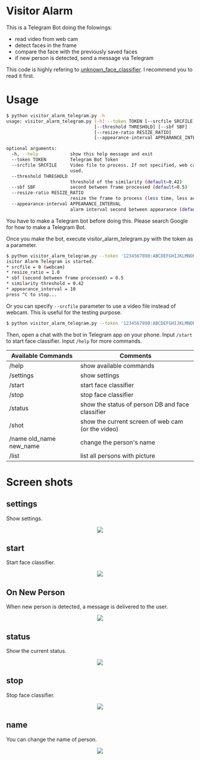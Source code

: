 # Visitor Alarm

This is a Telegram Bot doing the folowings:

* read video from web cam
* detect faces in the frame
* compare the face with the previously saved faces
* if new person is detected, send a message via Telegram

This code is highly refering to [unknown_face_classifier](https://github.com/ukayzm/opencv/tree/master/unknown_face_classifier). I recommend you to read it first.

# Usage

```bash
$ python visitor_alarm_telegram.py -h
usage: visitor_alarm_telegram.py [-h] --token TOKEN [--srcfile SRCFILE]
                                 [--threshold THRESHOLD] [--sbf SBF]
                                 [--resize-ratio RESIZE_RATIO]
                                 [--appearance-interval APPEARANCE_INTERVAL]

optional arguments:
  -h, --help            show this help message and exit
  --token TOKEN         Telegram Bot Token
  --srcfile SRCFILE     Video file to process. If not specified, web cam is
                        used.
  --threshold THRESHOLD
                        threshold of the similarity (default=0.42)
  --sbf SBF             second between frame processed (default=0.5)
  --resize-ratio RESIZE_RATIO
                        resize the frame to process (less time, less accuracy)
  --appearance-interval APPEARANCE_INTERVAL
                        alarm interval second between appearance (default=10)
```

You have to make a Telegram bot before doing this. Please search Google for how to make a Telegram Bot.

Once you make the bot, execute visitor_alarm_telegram.py with the token as a parameter.

```bash
$ python visitor_alarm_telegram.py --token '1234567890:ABCDEFGHIJKLMNOPQRSTUVWXYZABCDEFGHI'
isitor Alarm Telegram is started.
* srcfile = 0 (webcam)
* resize_ratio = 1.0
* sbf (second between frame processed) = 0.5
* similarity threshold = 0.42
* appearance_interval = 10
press ^C to stop...
```

Or you can specify `--srcfile` parameter to use a video file instead of webcam. This is useful for the testing purpose.

```bash
$ python visitor_alarm_telegram.py --token '1234567890:ABCDEFGHIJKLMNOPQRSTUVWXYZABCDEFGHI' --srcfile ~/Videos/extj.mp4
```

Then, open a chat with the bot in Telegram app on your phone. Input `/start` to start face classifier. Input `/help` for more commands.

| Available Commands | Comments |
|--------------------|----------|
| /help | show available commands |
| /settings | show settings |
| /start | start face classifier |
| /stop | stop face classifier |
| /status | show the status of person DB and face classifier |
| /shot | show the current screen of web cam (or the video) |
| /name old_name new_name | change the person's name |
| /list | list all persons with picture |

# Screen shots

## settings

Show settings.

<p align="center">
   <img src="png/va_settings.png">
</p>

## start

Start face classifier.

<p align="center">
   <img src="png/va_start.png">
</p>

## On New Person

When new person is detected, a message is delivered to the user.

<p align="center">
   <img src="png/va_on_new_person.png">
</p>

## status

Show the current status.

<p align="center">
   <img src="png/va_status.png">
</p>

## stop

Stop face classifier.

<p align="center">
   <img src="png/va_stop.png">
</p>

## name

You can change the name of person.

<p align="center">
   <img src="png/va_name.png">
</p>

